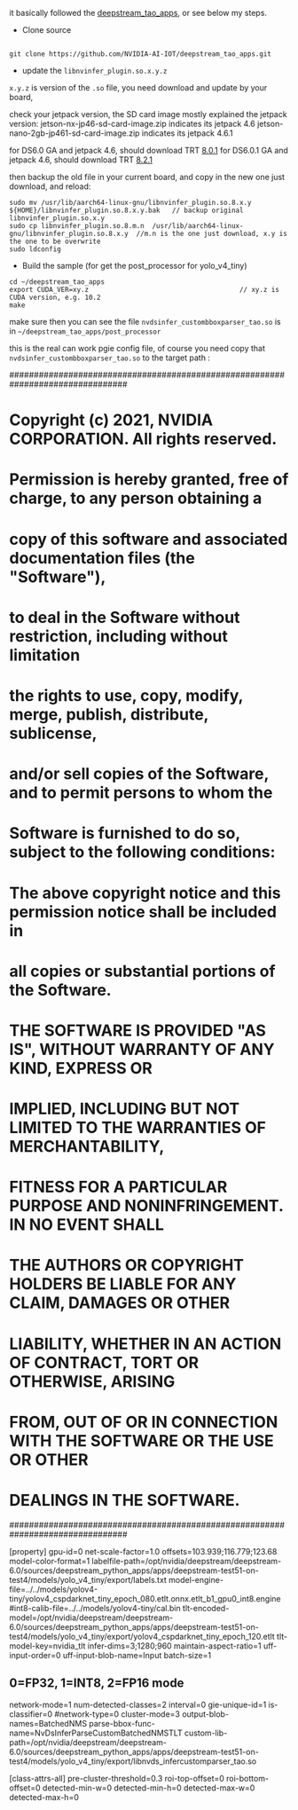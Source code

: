 it basically followed the [deepstream_tao_apps](https://github.com/NVIDIA-AI-IOT/deepstream_tao_apps), or see below my steps.


* Clone source

```

git clone https://github.com/NVIDIA-AI-IOT/deepstream_tao_apps.git
```

* update the `libnvinfer_plugin.so.x.y.z`

`x.y.z` is version of the `.so` file, you need download and update by your board,

check your jetpack version, the SD card image mostly explained the jetpack version:
jetson-nx-jp46-sd-card-image.zip indicates its jetpack 4.6
jetson-nano-2gb-jp461-sd-card-image.zip indicates its jetpack 4.6.1

for DS6.0 GA	and jetpack 4.6, should download TRT [8.0.1](https://github.com/NVIDIA-AI-IOT/deepstream_tao_apps/tree/master/TRT-OSS/Jetson/TRT8.0)
for DS6.0.1 GA	and jetpack 4.6, should download TRT [8.2.1](https://github.com/NVIDIA-AI-IOT/deepstream_tao_apps/tree/master/TRT-OSS/Jetson/TRT8.2)

then backup the old file in your current board, and copy in the new one just download, and reload:


```
sudo mv /usr/lib/aarch64-linux-gnu/libnvinfer_plugin.so.8.x.y ${HOME}/libnvinfer_plugin.so.8.x.y.bak   // backup original libnvinfer_plugin.so.x.y
sudo cp libnvinfer_plugin.so.8.m.n  /usr/lib/aarch64-linux-gnu/libnvinfer_plugin.so.8.x.y  //m.n is the one just download, x.y is the one to be overwrite
sudo ldconfig

```
* Build the sample (for get the post_processor for yolo_v4_tiny)



```
cd ~/deepstream_tao_apps
export CUDA_VER=xy.z                                      // xy.z is CUDA version, e.g. 10.2
make
```
make sure then you can see the file `nvdsinfer_custombboxparser_tao.so` is in `~/deepstream_tao_apps/post_processor`


this is the real can work pgie config file, of course you need copy that `nvdsinfer_custombboxparser_tao.so` to the target path :

################################################################################
# Copyright (c) 2021, NVIDIA CORPORATION. All rights reserved.
#
# Permission is hereby granted, free of charge, to any person obtaining a
# copy of this software and associated documentation files (the "Software"),
# to deal in the Software without restriction, including without limitation
# the rights to use, copy, modify, merge, publish, distribute, sublicense,
# and/or sell copies of the Software, and to permit persons to whom the
# Software is furnished to do so, subject to the following conditions:
#
# The above copyright notice and this permission notice shall be included in
# all copies or substantial portions of the Software.
#
# THE SOFTWARE IS PROVIDED "AS IS", WITHOUT WARRANTY OF ANY KIND, EXPRESS OR
# IMPLIED, INCLUDING BUT NOT LIMITED TO THE WARRANTIES OF MERCHANTABILITY,
# FITNESS FOR A PARTICULAR PURPOSE AND NONINFRINGEMENT.  IN NO EVENT SHALL
# THE AUTHORS OR COPYRIGHT HOLDERS BE LIABLE FOR ANY CLAIM, DAMAGES OR OTHER
# LIABILITY, WHETHER IN AN ACTION OF CONTRACT, TORT OR OTHERWISE, ARISING
# FROM, OUT OF OR IN CONNECTION WITH THE SOFTWARE OR THE USE OR OTHER
# DEALINGS IN THE SOFTWARE.
################################################################################

[property]
gpu-id=0
net-scale-factor=1.0
offsets=103.939;116.779;123.68
model-color-format=1
labelfile-path=/opt/nvidia/deepstream/deepstream-6.0/sources/deepstream_python_apps/apps/deepstream-test51-on-test4/models/yolo_v4_tiny/export/labels.txt
model-engine-file=../../models/yolov4-tiny/yolov4_cspdarknet_tiny_epoch_080.etlt.onnx.etlt_b1_gpu0_int8.engine
#int8-calib-file=../../models/yolov4-tiny/cal.bin
tlt-encoded-model=/opt/nvidia/deepstream/deepstream-6.0/sources/deepstream_python_apps/apps/deepstream-test51-on-test4/models/yolo_v4_tiny/export/yolov4_cspdarknet_tiny_epoch_120.etlt
tlt-model-key=nvidia_tlt
infer-dims=3;1280;960
maintain-aspect-ratio=1
uff-input-order=0
uff-input-blob-name=Input
batch-size=1
## 0=FP32, 1=INT8, 2=FP16 mode
network-mode=1
num-detected-classes=2
interval=0
gie-unique-id=1
is-classifier=0
#network-type=0
cluster-mode=3
output-blob-names=BatchedNMS
parse-bbox-func-name=NvDsInferParseCustomBatchedNMSTLT
custom-lib-path=/opt/nvidia/deepstream/deepstream-6.0/sources/deepstream_python_apps/apps/deepstream-test51-on-test4/models/yolo_v4_tiny/export/libnvds_infercustomparser_tao.so

[class-attrs-all]
pre-cluster-threshold=0.3
roi-top-offset=0
roi-bottom-offset=0
detected-min-w=0
detected-min-h=0
detected-max-w=0
detected-max-h=0